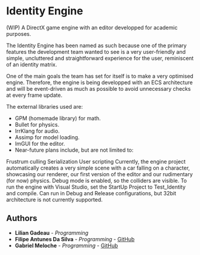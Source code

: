 # Identity Engine

(WIP) A DirectX game engine with an editor developped for academic purposes.

The Identity Engine has been named as such because one of the primary features the development team wanted to see is a very user-friendly and simple, uncluttered and straightforward experience for the user, reminiscent of an identity matrix.

One of the main goals the team has set for itself is to make a very optimised engine. Therefore, the engine is being developped with an ECS architecture and will be event-driven as much as possible to avoid unnecessary checks at every frame update.

The external libraries used are:

- GPM (homemade library) for math.
- Bullet for physics.
- IrrKlang for audio.
- Assimp for model loading.
- ImGUI for the editor.
- Near-future plans include, but are not limited to:

Frustrum culling
Serialization
User scripting
Currently, the engine project automatically creates a very simple scene with a car falling on a character, showcasing our renderer, our first version of the editor and our rudimentary (for now) physics. Debug mode is enabled, so the colliders are visible. To run the engine with Visual Studio, set the StartUp Project to Test_Identity and compile. Can run in Debug and Release configurations, but 32bit architecture is not currently supported.

## Authors

* **Lilian Gadeau** - *Programming*
* **Filipe Antunes Da Silva** - *Programming* - [GitHub](https://github.com/fantunes-ds)
* **Gabriel Meloche** - *Programming* - [GitHub](https://github.com/GabMeloche)

